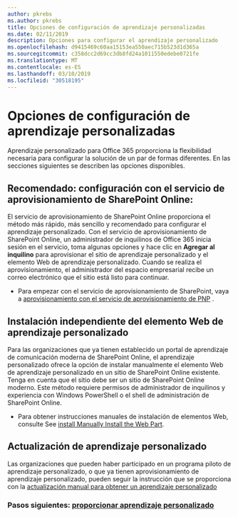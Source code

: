 ```yaml
---
author: pkrebs
ms.author: pkrebs
title: Opciones de configuración de aprendizaje personalizadas
ms.date: 02/11/2019
description: Opciones para configurar el aprendizaje personalizado
ms.openlocfilehash: d9415469c60aa15153ea550aec715b523d1d365a
ms.sourcegitcommit: c358dcc2d69cc3db8fd24a1011550edebe0721fe
ms.translationtype: MT
ms.contentlocale: es-ES
ms.lasthandoff: 03/10/2019
ms.locfileid: "30518195"
---
```

# <a name="custom-learning-setup-options"></a>Opciones de configuración de aprendizaje personalizadas
Aprendizaje personalizado para Office 365 proporciona la flexibilidad necesaria para configurar la solución de un par de formas diferentes. En las secciones siguientes se describen las opciones disponibles.

## <a name="recommended---setup-using-the-sharepoint-online-provisioning-service--"></a>Recomendado: configuración con el servicio de aprovisionamiento de SharePoint Online: 
El servicio de aprovisionamiento de SharePoint Online proporciona el método más rápido, más sencillo y recomendado para configurar el aprendizaje personalizado. Con el servicio de aprovisionamiento de SharePoint Online, un administrador de inquilinos de Office 365 inicia sesión en el servicio, toma algunas opciones y hace clic en **Agregar al inquilino** para aprovisionar el sitio de aprendizaje personalizado y el elemento Web de aprendizaje personalizado. Cuando se realiza el aprovisionamiento, el administrador del espacio empresarial recibe un correo electrónico que el sitio está listo para continuar. 

- Para empezar con el servicio de aprovisionamiento de SharePoint, vaya a [aprovisionamiento con el servicio de aprovisionamiento de PNP](custom_provision.md) .   

## <a name="stand-alone-setup-of-the-custom-learning-web-part"></a>Instalación independiente del elemento Web de aprendizaje personalizado
Para las organizaciones que ya tienen establecido un portal de aprendizaje de comunicación moderna de SharePoint Online, el aprendizaje personalizado ofrece la opción de instalar manualmente el elemento Web de aprendizaje personalizado en un sitio de SharePoint Online existente. Tenga en cuenta que el sitio debe ser un sitio de SharePoint Online moderno. Este método requiere permisos de administrador de inquilinos y experiencia con Windows PowerShell o el shell de administración de SharePoint Online. 

- Para obtener instrucciones manuales de instalación de elementos Web, consulte See [install Manually Install the Web Part](custom_manualsetup.md). 

## <a name="upgrade-custom-learning"></a>Actualización de aprendizaje personalizado
Las organizaciones que pueden haber participado en un programa piloto de aprendizaje personalizado, o que ya tienen aprovisionamiento de aprendizaje personalizado, pueden seguir la instrucción que se proporciona con la [actualización manual para obtener un aprendizaje personalizado](custom_upgrade.md)    

### <a name="next-steps---provision-custom-learningcustomprovisionmd"></a>Pasos siguientes: [proporcionar aprendizaje personalizado](custom_provision.md)
